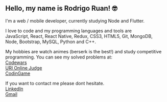 ## Hello, my name is Rodrigo Ruan! :nerd_face:

I'm a web / mobile developer, currently studying Node and Flutter.

I love to code and my programming languages and tools are
<br/>
JavaScript, React, React Native, Redux, CSS3, HTML5, Git, MongoDB, Node, Bootstrap, MySQL, Python and C++.

My hobbies are watch animes (berserk is the best!) and study competitive programming.
You can see my solved problems at:
<br/>
[Codewars](https://www.codewars.com/users/rodrigo%20ruan)
<br/>
[URI Online Judge](https://www.beecrowd.com.br/judge/pt/profile/544334)
<br/>
[CodinGame](https://www.codingame.com/profile/72398efce9e8fff752e10af0f47415381021524)

If you want to contact me please dont hesitate.
<br/>
[LinkedIn](https://www.linkedin.com/in/rodrigo-ruan/)
<br/>
[Gmail](mailto:rodrigopython16@gmail.com)
